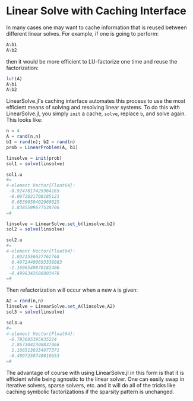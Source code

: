 # Linear Solve with Caching Interface

In many cases one may want to cache information that is reused between different
linear solves. For example, if one is going to perform:

```julia
A\b1
A\b2
```

then it would be more efficient to LU-factorize one time and reuse the factorization:

```julia
lu!(A)
A\b1
A\b2
```

LinearSolve.jl's caching interface automates this process to use the most efficient
means of solving and resolving linear systems. To do this with LinearSolve.jl,
you simply `init` a cache, `solve`, replace `b`, and solve again. This looks like:

```julia
n = 4
A = rand(n,n)
b1 = rand(n); b2 = rand(n)
prob = LinearProblem(A, b1)

linsolve = init(prob)
sol1 = solve(linsolve)

sol1.u
#=
4-element Vector{Float64}:
 -0.9247817429364165
 -0.0972021708185121
  0.6839050402960025
  1.8385599677530706
=#

linsolve = LinearSolve.set_b(linsolve,b2)
sol2 = solve(linsolve)

sol2.u
#=
4-element Vector{Float64}:
  1.0321556637762768
  0.49724400693338083
 -1.1696540870182406
 -0.4998342686003478
=#
```

Then refactorization will occur when a new `A` is given:

```julia
A2 = rand(n,n)
linsolve = LinearSolve.set_A(linsolve,A2)
sol3 = solve(linsolve)

sol3.u
#=
4-element Vector{Float64}:
 -6.793605395935224
  2.8673042300837466
  1.1665136934977371
 -0.4097250749016653
=#
```

The advantage of course with using LinearSolve.jl in this form is that it is
efficient while being agnostic to the linear solver. One can easily swap in
iterative solvers, sparse solvers, etc. and it will do all of the tricks like
caching symbolic factorizations if the sparsity pattern is unchanged.
